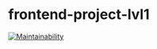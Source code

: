 # frontend-project-lvl1
[![Maintainability](https://api.codeclimate.com/v1/badges/b820f3804fa1d3e042e0/maintainability)](https://codeclimate.com/github/trywrite/frontend-project-lvl1/maintainability)
